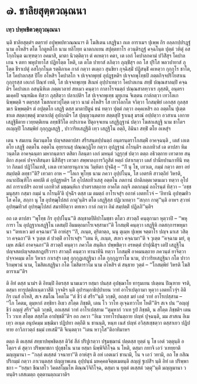 <h1>๗. ชาลิยสุตฺตวณฺณนา</h1>
<h3>เทฺว ปพฺพชิตวตฺถุวณฺณนา</h3>
<p>     นฺติ ชาลิยสุตฺตํฯ ตตฺรายํ อปุพฺพปทวณฺณนาฯ ติ โฆสิเตน เสฎฺฐินา กเต อาราเมฯ ปุเพฺพ กิร อลฺลกปฺปรฎฺฐํ นาม อโหสิฯ ตโต โกตูหลิโก นาม ทลิโทฺท ฉาตกภเยน สปุตฺตทาโร อวนฺติรฎฺฐํ คจฺฉโนฺต ปุตฺตํ วหิตุํ อสโกฺกโนฺต ฉเฑฺฑตฺวา อคมาสิ, มาตา นิวตฺติตฺวา ตํ คเหตฺวา คตา, เต เอกํ โคปาลกคามํ ปวิสิํสุฯ โคปาลเกน จ ตทา พหุปายาโส ปฎิยโตฺต โหติ, เต ตโต ปายาสํ ลภิตฺวา ภุญฺชิํสุฯ อถ โส ปุริโส พลวปายาสํ ภุโตฺต ชีราเปตุํ อสโกฺกโนฺต รตฺติภาเค กาลํ กตฺวา ตเตฺถว สุนขิยา กุจฺฉิสฺมิํ ปฎิสนฺธิํ คเหตฺวา กุกฺกุโร ชาโต, โส โคปาลกสฺส ปิโย อโหสิฯ โคปาลโก จ ปเจฺจกพุทฺธํ อุปฎฺฐหติฯ ปเจฺจกพุโทฺธปิ ภตฺตกิจฺจปริโยสาเน กุกฺกุรสฺส เอเกกํ ปิณฺฑํ เทติ, โส ปเจฺจกพุเทฺธ สิเนหํ อุปฺปาเทตฺวา โคปาลเกน สทฺธิํ ปณฺณสาลมฺปิ คจฺฉติฯ โคปาลเก อสนฺนิหิเต ภตฺตเวลายํ สยเมว คนฺตฺวา กาลาโรจนตฺถํ ปณฺณสาลทฺวาเร ภุสฺสติ, อนฺตรามเคฺคปิ จณฺฑมิเค ทิสฺวา ภุสฺสิตฺวา ปลาเปติฯ โส ปเจฺจกพุเทฺธ มุทุเกน จิเตฺตน กาลํกตฺวา เทวโลเก นิพฺพตฺติ ฯ ตตฺรสฺส โฆสกเทวปุโตฺต เตฺวว นามํ อโหสิฯ โส เทวโลกโต จวิตฺวา โกสมฺพิยํ เอกสฺส กุลสฺส ฆเร นิพฺพตฺติฯ ตํ อปุตฺตโก เสฎฺฐิ ตสฺส มาตาปิตูนํ ธนํ ทตฺวา ปุตฺตํ กตฺวา อคฺคเหสิฯ อถ อตฺตโน ปุเตฺต ชาเต สตฺตกฺขตฺตุํ ฆาตาเปตุํ อุปกฺกมิฯ โส ปุญฺญวนฺตตาย สตฺตสุปิ ฐาเนสุ มรณํ อปฺปตฺวา อวสาเน เอกาย เสฎฺฐิธีตาย เวยฺยตฺติเยน ลทฺธชีวิโต อปรภาเค ปิตุอจฺจเยน เสฎฺฐิฎฺฐานํ ปตฺวา โฆสกเสฎฺฐิ นาม ชาโตฯ อเญฺญปิ โกสมฺพิยํ กุกฺกุฎเสฎฺฐิ , ปาวาริยเสฎฺฐีติ เทฺว เสฎฺฐิโน อตฺถิ, อิมินา สทฺธิํ ตโย อเหสุํฯ</p>


<p>เตน จ สมเยน หิมวนฺตโต ปญฺจสตตาปสา สรีรสนฺตปฺปนตฺถํ อนฺตรนฺตราโกสมฺพิํ อาคจฺฉนฺติ , เตสํ เอเต ตโย เสฎฺฐี อตฺตโน อตฺตโน อุยฺยาเนสุ ปณฺณกุฎิโย กตฺวา อุปฎฺฐานํ กโรนฺติฯ อเถกทิวสํ เต ตาปสา หิมวนฺตโต อาคจฺฉนฺตา มหากนฺตาเร ตสิตา กิลนฺตา เอกํ มหนฺตํ วฎรุกฺขํ ปตฺวา ตตฺถ อธิวตฺถาย เทวตาย สนฺติกา สงฺคหํ ปจฺจาสิสนฺตา นิสีทิํสุฯ เทวตา สพฺพาลงฺการวิภูสิตํ หตฺถํ ปสาเรตฺวา เตสํ ปานียปานกาทีนิ ทตฺวา กิลมถํ ปฎิวิโนเทสิ, เอเต เทวตายานุภาเวน วิมฺหิตา ปุจฺฉิํสุ – ‘‘กิํ นุ โข, เทวเต, กมฺมํ กตฺวา ตยา อยํ สมฺปตฺติ ลทฺธา’’ติ? เทวตา อาห – ‘‘โลเก พุโทฺธ นาม ภควา อุปฺปโนฺน, โส เอตรหิ สาวตฺถิยํ วิหรติ, อนาถปิณฺฑิโก คหปติ ตํ อุปฎฺฐหติฯ โส อุโปสถทิวเสสุ อตฺตโน ภตกานํ ปกติภตฺตเวตนเมว ทตฺวา อุโปสถํ การาเปสิฯ อถาหํ เอกทิวสํ มชฺฌนฺหิเก ปาตราสตฺถาย อาคโต กญฺจิ ภตกกมฺมํ อกโรนฺตํ ทิสฺวา – ‘อชฺช มนุสฺสา กสฺมา กมฺมํ น กโรนฺตี’ติ ปุจฺฉิํฯ ตสฺส เม ตมตฺถํ อาโรเจสุํฯ อถาหํ เอตทโวจํ – ‘อิทานิ อุปฑฺฒทิวโส คโต, สกฺกา นุ โข อุปฑฺฒุโปสถํ กาตุ’นฺติฯ ตโต เสฎฺฐิสฺส ปฎิเวเทตฺวา ‘‘สกฺกา กาตุ’’นฺติ อาหฯ สฺวาหํ อุปฑฺฒทิวสํ อุปฑฺฒุโปสถํ สมาทิยิตฺวา ตทเหว กาลํ กตฺวา อิมํ สมฺปตฺติํ ปฎิลภิ’’นฺติฯ</p>


<p>อถ เต ตาปสา ‘‘พุโทฺธ กิร อุปฺปโนฺน’’ติ สญฺชาตปีติปาโมชฺชา ตโตว สาวตฺถิํ คนฺตุกามา หุตฺวาปิ – ‘‘พหุการา โน อุปฎฺฐากเสฎฺฐิโน เตสมฺปิ อิมมตฺถมาโรเจสฺสามา’’ติ  โกสมฺพิํ คนฺตฺวา เสฎฺฐีหิ กตสกฺการพหุมานา ‘‘ตทเหว มยํ คจฺฉามา’’ติ อาหํสุฯ ‘‘กิํ, ภเนฺต, ตุริตาตฺถ, นนุ ตุเมฺห ปุเพฺพ จตฺตาโร ปญฺจ มาเส วสิตฺวา คจฺฉถา’’ติ จ วุเตฺต ตํ ปวตฺติํ อาโรเจสุํฯ ‘‘เตน หิ, ภเนฺต, สเหว คจฺฉามา’’ติ จ วุเตฺต ‘‘คจฺฉาม มยํ, ตุเมฺห สณิกํ อาคจฺฉถา’’ติ สาวตฺถิํ คนฺตฺวา ภควโต สนฺติเก ปพฺพชิตฺวา อรหตฺตํ ปาปุณิํสุฯ เตปิ เสฎฺฐิโน ปญฺจสตปญฺจสตสกฎปริวารา  สาวตฺถิํ คนฺตฺวา ทานาทีนิ ทตฺวา โกสมฺพิํ อาคมนตฺถาย ภควนฺตํ ยาจิตฺวา ปจฺจาคมฺม ตโย วิหาเร กาเรสุํฯ เตสุ กุกฺกุฎเสฎฺฐินา กโต กุกฺกุฎาราโม นาม, ปาวาริยเสฎฺฐินา กโต ปาวาริกมฺพวนํ นาม, โฆสิตเสฎฺฐินา กโต โฆสิตาราโม นาม อโหสิฯ ตํ สนฺธาย วุตฺตํ – ‘‘โกสมฺพิยํ วิหรติ โฆสิตาราเม’’ติฯ</p>


<p>ติ อิทํ ตสฺส นามํฯ ติ อิทมฺปิ อิตรสฺส นามเมวฯ ยสฺมา ปนสฺส อุปชฺฌาโย ทารุมเยน ปเตฺตน ปิณฺฑาย จรติ, ตสฺมา ทารุปตฺติกเนฺตวาสีติ วุจฺจติฯ นฺติ อุปารมฺภาธิปฺปาเยน วาทํ อาโรเปตุกามา หุตฺวา เอตทโวจุํฯ อิติ กิร เนสํ อโหสิ, สเจ สมโณ โคตโม ‘‘ตํ ชีวํ ตํ สรีร’’นฺติ วกฺขติ, อถสฺส มยํ เอตํ วาทํ อาโรเปสฺสาม – ‘‘โภ โคตม, ตุมฺหากํ ลทฺธิยา อิเธว สโตฺต ภิชฺชติ, เตน โว วาโท อุเจฺฉทวาโท  โหตี’’ติฯ สเจ ปน ‘‘อญฺญํ ชีวํ อญฺญํ สรีร’’นฺติ วกฺขติ, อถเสฺสตํ วาทํ อาโรเปสฺสาม ‘‘ตุมฺหากํ วาเท รูปํ ภิชฺชติ, น สโตฺต ภิชฺชติฯ เตน โว วาเท สโตฺต สสฺสโต อาปชฺชตี’’ติฯ อถ ภควา ‘‘อิเม วาทาโรปนตฺถาย ปญฺหํ ปุจฺฉนฺติ, มม สาสเน อิเม เทฺว อเนฺต อนุปคมฺม มชฺฌิมา ปฎิปทา อตฺถีติ น ชานนฺติ, หนฺท เนสํ ปญฺหํ อวิสฺสเชฺชตฺวา ตสฺสาเยว ปฎิปทาย อาวิภาวตฺถํ ธมฺมํ เทเสมี’’ติ จิเนฺตตฺวา ‘‘เตน หาวุโส’’ติอาทิมาหฯ</p>


<p> ตตฺถ ติ ตเสฺสตํ สทฺธาปพฺพชิตสฺส ติวิธํ สีลํ ปริปูเรตฺวา ปฐมชฺฌานํ  ปตฺตสฺส ยุตฺตํ นุ โข เอตํ วตฺตุนฺติ อโตฺถฯ ตํ สุตฺวา ปริพฺพาชกา ปุถุชฺชโน นาม ยสฺมา นิพฺพิจิกิโจฺฉ น โหติ, ตสฺมา กทาจิ เอวํ วเทยฺยาติ มญฺญมานา – ‘‘กลฺลํ ตเสฺสตํ วจนายา’’ติ อาหํสุฯ ติ อหํ เอตเมวํ ชานามิ, โน จ เอวํ วทามิ, อถ โข กสิณปริกมฺมํ กตฺวา ภาเวนฺตสฺส ปญฺญาพเลน อุปฺปนฺนํ มหคฺคตจิตฺตเมตนฺติ สญฺญํ ฐเปสิํฯ   นฺติ อิทํ เต ปริพฺพาชกา – ‘‘ยสฺมา ขีณาสโว วิคตสโมฺมโห ติณฺณวิจิกิโจฺฉ, ตสฺมา น ยุตฺตํ ตเสฺสตํ วตฺตุ’’นฺติ มญฺญมานา วทนฺติฯ เสสเมตฺถ อุตฺตานตฺถเมวาติฯ</p>

</p>

</p>





